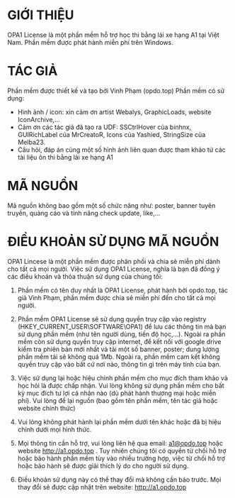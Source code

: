 # GIỚI THIỆU
OPA1 License là một phần mềm hỗ trợ học thi bằng lái xe hạng A1 tại Việt Nam. Phần mềm được phát hành miễn phí trên Windows. 

# TÁC GIẢ
Phần mềm được thiết kế và tạo bởi Vinh Phạm (opdo.top)
Phần mềm có sử dụng:
-	Hình ảnh / icon: xin cảm ơn artist Webalys, GraphicLoads, website IconArchive,...
-	Cảm ơn các tác giả đã tạo ra UDF: SSCtrlHover của binhnx, GUIRichLabel của MrCreatoR, Icons của Yashied, StringSize của Melba23.
-	Câu hỏi, đáp án cùng một số hình ảnh liên quan được tham khảo từ các tài liệu ôn thi bằng lái xe hạng A1
# MÃ NGUỒN
Mã nguồn không bao gồm một số chức năng như: poster, banner tuyên truyền, quảng cáo và tính năng check update, like,...

# ĐIỀU KHOẢN SỬ DỤNG MÃ NGUỒN
OPA1 Lincese là một phần mềm được phân phối và chia sẻ miễn phí dành cho tất cả mọi người. Việc sử dụng OPA1 License, nghĩa là bạn đã đồng ý các điều khoản và thỏa thuận sử dụng của chúng tôi:

1. Phần mềm có tên duy nhất là OPA1 License, phát hành bởi opdo.top, tác giả Vinh Phạm, phần mềm được chia sẻ miễn phí đến cho tất cả mọi người.

2. Phần mềm OPA1 License sẽ sử dụng quyền truy cập vào registry (HKEY_CURRENT_USER\SOFTWARE\OPA1) để lưu các thông tin mà bạn sử dụng phần mềm (như tên người dùng, tiến độ học,...). Ngoài ra phần mềm còn sử dụng quyền truy cập internet, để kết nối với google drive kiểm tra phiên bản mới nhất và tải một số banner, poster; dung lượng phần mềm tải sẽ không quá 1Mb. Ngoài ra, phần mềm cam kết không quyền truy cập vào bất cứ nơi nào, thông tin gì trên máy tính của bạn.

3. Việc sử dụng lại hoặc hiệu chỉnh phần mềm cho mục đích tham khảo và học hỏi là được chấp nhận. Vui lòng không sử dụng phần mềm cho bất kỳ mục đích tư lợi cá nhân nào (dù phát hành thương mại hoặc miễn phí). Vui lòng để lại nguồn (bao gồm tên phần mềm, tên tác giả hoặc website chính thức)

4. Vui lòng không phát hành lại phần mềm dưới tên khác hoặc đã bị hiệu chỉnh dưới mọi hình thức.

5. Mọi thông tin cần hỗ trợ, vui lòng liên hệ qua email: a1@opdo.top hoặc website http://a1.opdo.top . Tuy nhiên chúng tôi có quyền từ chối hỗ trợ hoặc bảo hành phần mềm tùy vào nhiều trường hợp, việc từ chối hỗ trợ hoặc bảo hành sẽ được giải thích lý do cho người sử dụng.

6. Điều khoản sử dụng này có thể thay đổi mà không cần báo trước. Mọi thay đổi sẽ được cập nhật trên website: http://a1.opdo.top
